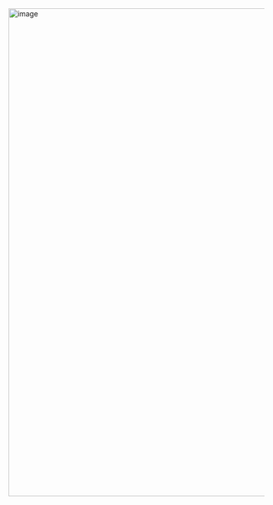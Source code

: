 <img width="960" alt="image" src="https://github.com/user-attachments/assets/9b03c02c-21a7-48e7-bd5e-109f1693529f">
